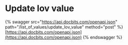 # Update lov value

{% swagger src="https://api.docbits.com/openapi.json" path="/list_of_values/update_lov_value" method="post" %}
[https://api.docbits.com/openapi.json](https://api.docbits.com/openapi.json)
{% endswagger %}
